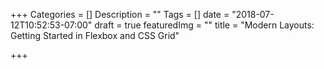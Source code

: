 +++
Categories = []
Description = ""
Tags = []
date = "2018-07-12T10:52:53-07:00"
draft = true
featuredImg = ""
title = "Modern Layouts: Getting Started in Flexbox and CSS Grid"

+++

